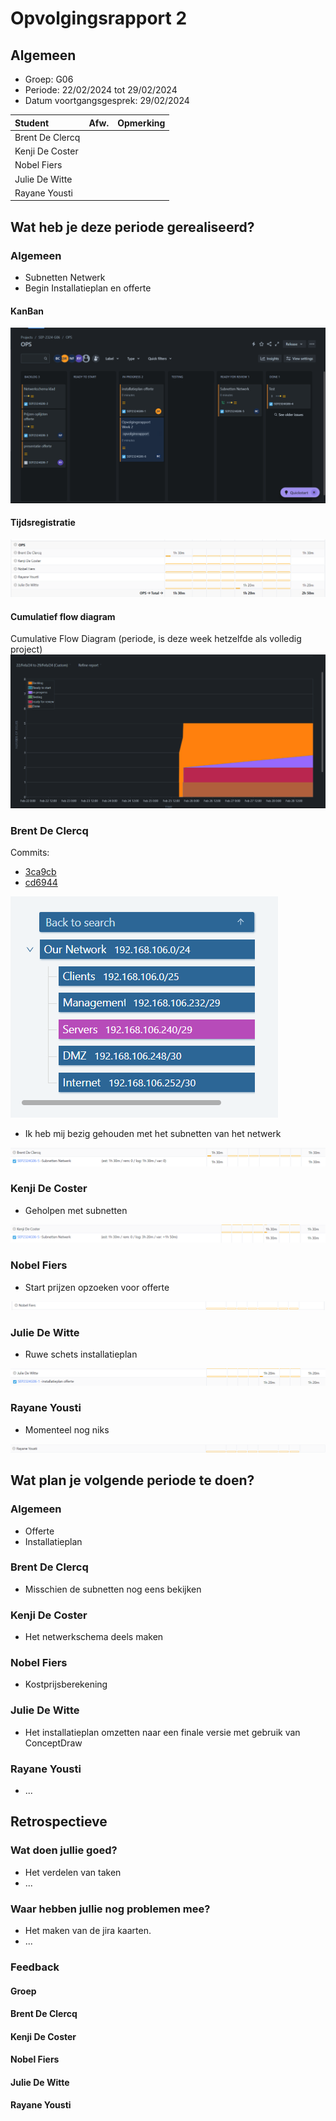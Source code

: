 # Opvolgingsrapport 2

## Algemeen

- Groep: G06
- Periode: 22/02/2024 tot 29/02/2024
- Datum voortgangsgesprek: 29/02/2024

| Student         | Afw. | Opmerking |
| :-------------- | :--: | :-------- |
| Brent De Clercq |      |           |
| Kenji De Coster |      |           |
| Nobel Fiers     |      |           |
| Julie De Witte  |      |           |
| Rayane Yousti   |      |           |

## Wat heb je deze periode gerealiseerd?

### Algemeen

- Subnetten Netwerk
- Begin Installatieplan en offerte

#### KanBan

![kanban](./img/kanban.png)

#### Tijdsregistratie

![tijdsregistratie](./img/tijdsregistratie.png)

#### Cumulatief flow diagram

Cumulative Flow Diagram (periode, is deze week hetzelfde als volledig project)
![CFD](./img/CFD.png)

### Brent De Clercq

<!-- Voeg hier een overzicht toe van gerealiseerde taken inclusief links naar relevante commits/documenten. -->

Commits:

- [3ca9cb](https://github.com/HoGentTIN/sep2324-gent-g06/commit/3ca9cbebfca830c4ee6fb1d80fb2651a84bd45af)
- [cd6944](https://github.com/HoGentTIN/sep2324-gent-g06/commit/cd6944a933f30a24711f4d2ac4ab763144136ef5)

![Subnetten](./img/subnetten.png)

- Ik heb mij bezig gehouden met het subnetten van het netwerk

![timesheet_brent](./img/timesheet_brent.png)

### Kenji De Coster

<!-- Voeg hier een overzicht toe van gerealiseerde taken inclusief links naar relevante commits/documenten. -->

- Geholpen met subnetten

![timesheet_kenji](./img/timesheet_kenji.png)

### Nobel Fiers

<!-- Voeg hier een overzicht toe van gerealiseerde taken inclusief links naar relevante commits/documenten. -->

- Start prijzen opzoeken voor offerte

![timesheet_nobel](./img/timesheet_nobel.png)

### Julie De Witte

<!-- Voeg hier een overzicht toe van gerealiseerde taken inclusief links naar relevante commits/documenten. -->

- Ruwe schets installatieplan

![timesheet_julie](./img/timesheet_julie.png)

### Rayane Yousti

<!-- Voeg hier een overzicht toe van gerealiseerde taken inclusief links naar relevante commits/documenten. -->

- Momenteel nog niks

![timesheet_rayane](./img/timesheet_rayane.png)

## Wat plan je volgende periode te doen?

### Algemeen

<!-- Voeg hier de doelstellingen toe voor volgende periode. -->

- Offerte
- Installatieplan

### Brent De Clercq

<!-- Voeg hier de individuele doelstellingen toe voor volgende periode. -->

- Misschien de subnetten nog eens bekijken

### Kenji De Coster

<!-- Voeg hier de individuele doelstellingen toe voor volgende periode. -->

- Het netwerkschema deels maken

### Nobel Fiers

<!-- Voeg hier de individuele doelstellingen toe voor volgende periode. -->

- Kostprijsberekening

### Julie De Witte

<!-- Voeg hier de individuele doelstellingen toe voor volgende periode. -->

- Het installatieplan omzetten naar een finale versie met gebruik van ConceptDraw

### Rayane Yousti

<!-- Voeg hier de individuele doelstellingen toe voor volgende periode. -->

- ...

## Retrospectieve

### Wat doen jullie goed?

<!-- Voeg hier zaken toe die jullie goed doen naar het proces toe. -->

- Het verdelen van taken
- ...

### Waar hebben jullie nog problemen mee?

<!-- Voeg hier zaken toe die volgens jullie beter kunnen naar het proces toe. -->

- Het maken van de jira kaarten.
- ...

### Feedback

#### Groep

#### Brent De Clercq

#### Kenji De Coster

#### Nobel Fiers

#### Julie De Witte

#### Rayane Yousti
